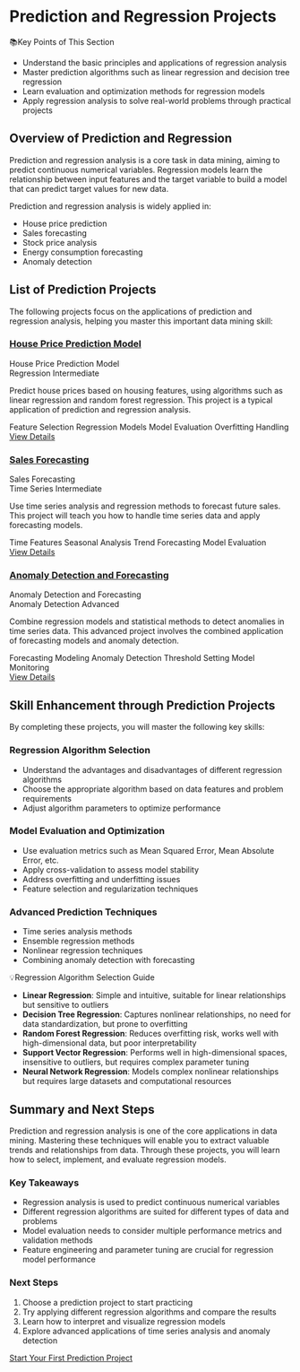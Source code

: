# Prediction and Regression Projects

<div class="knowledge-card">
  <div class="knowledge-card__title">
    <span class="icon">📚</span>Key Points of This Section
  </div>
  <div class="knowledge-card__content">
    <ul>
      <li>Understand the basic principles and applications of regression analysis</li>
      <li>Master prediction algorithms such as linear regression and decision tree regression</li>
      <li>Learn evaluation and optimization methods for regression models</li>
      <li>Apply regression analysis to solve real-world problems through practical projects</li>
    </ul>
  </div>
</div>

## Overview of Prediction and Regression

Prediction and regression analysis is a core task in data mining, aiming to predict continuous numerical variables. Regression models learn the relationship between input features and the target variable to build a model that can predict target values for new data.

Prediction and regression analysis is widely applied in:
- House price prediction
- Sales forecasting
- Stock price analysis
- Energy consumption forecasting
- Anomaly detection

## List of Prediction Projects

The following projects focus on the applications of prediction and regression analysis, helping you master this important data mining skill:

### [House Price Prediction Model](/en/projects/regression/house-price.html)

<div class="project-card">
  <div class="project-card__header">
    <div class="project-card__title">House Price Prediction Model</div>
    <div class="project-card__tags">
      <span class="tag">Regression</span>
      <span class="tag">Intermediate</span>
    </div>
  </div>
  <div class="project-card__content">
    <p>Predict house prices based on housing features, using algorithms such as linear regression and random forest regression. This project is a typical application of prediction and regression analysis.</p>
    <div class="project-card__skills">
      <span class="skill">Feature Selection</span>
      <span class="skill">Regression Models</span>
      <span class="skill">Model Evaluation</span>
      <span class="skill">Overfitting Handling</span>
    </div>
  </div>
  <div class="project-card__footer">
    <a href="/en/projects/regression/house-price.html" class="button">View Details</a>
  </div>
</div>

### [Sales Forecasting](/en/projects/regression/sales-forecast.html)

<div class="project-card">
  <div class="project-card__header">
    <div class="project-card__title">Sales Forecasting</div>
    <div class="project-card__tags">
      <span class="tag">Time Series</span>
      <span class="tag">Intermediate</span>
    </div>
  </div>
  <div class="project-card__content">
    <p>Use time series analysis and regression methods to forecast future sales. This project will teach you how to handle time series data and apply forecasting models.</p>
    <div class="project-card__skills">
      <span class="skill">Time Features</span>
      <span class="skill">Seasonal Analysis</span>
      <span class="skill">Trend Forecasting</span>
      <span class="skill">Model Evaluation</span>
    </div>
  </div>
  <div class="project-card__footer">
    <a href="/en/projects/regression/sales-forecast.html" class="button">View Details</a>
  </div>
</div>

### [Anomaly Detection and Forecasting](/en/projects/regression/anomaly-detection.html)

<div class="project-card">
  <div class="project-card__header">
    <div class="project-card__title">Anomaly Detection and Forecasting</div>
    <div class="project-card__tags">
      <span class="tag">Anomaly Detection</span>
      <span class="tag">Advanced</span>
    </div>
  </div>
  <div class="project-card__content">
    <p>Combine regression models and statistical methods to detect anomalies in time series data. This advanced project involves the combined application of forecasting models and anomaly detection.</p>
    <div class="project-card__skills">
      <span class="skill">Forecasting Modeling</span>
      <span class="skill">Anomaly Detection</span>
      <span class="skill">Threshold Setting</span>
      <span class="skill">Model Monitoring</span>
    </div>
  </div>
  <div class="project-card__footer">
    <a href="/en/projects/regression/anomaly-detection.html" class="button">View Details</a>
  </div>
</div>

## Skill Enhancement through Prediction Projects

By completing these projects, you will master the following key skills:

### Regression Algorithm Selection
- Understand the advantages and disadvantages of different regression algorithms
- Choose the appropriate algorithm based on data features and problem requirements
- Adjust algorithm parameters to optimize performance

### Model Evaluation and Optimization
- Use evaluation metrics such as Mean Squared Error, Mean Absolute Error, etc.
- Apply cross-validation to assess model stability
- Address overfitting and underfitting issues
- Feature selection and regularization techniques

### Advanced Prediction Techniques
- Time series analysis methods
- Ensemble regression methods
- Nonlinear regression techniques
- Combining anomaly detection with forecasting

<div class="knowledge-card">
  <div class="knowledge-card__title">
    <span class="icon">💡</span>Regression Algorithm Selection Guide
  </div>
  <div class="knowledge-card__content">
    <ul>
      <li><strong>Linear Regression</strong>: Simple and intuitive, suitable for linear relationships but sensitive to outliers</li>
      <li><strong>Decision Tree Regression</strong>: Captures nonlinear relationships, no need for data standardization, but prone to overfitting</li>
      <li><strong>Random Forest Regression</strong>: Reduces overfitting risk, works well with high-dimensional data, but poor interpretability</li>
      <li><strong>Support Vector Regression</strong>: Performs well in high-dimensional spaces, insensitive to outliers, but requires complex parameter tuning</li>
      <li><strong>Neural Network Regression</strong>: Models complex nonlinear relationships but requires large datasets and computational resources</li>
    </ul>
  </div>
</div>

## Summary and Next Steps

Prediction and regression analysis is one of the core applications in data mining. Mastering these techniques will enable you to extract valuable trends and relationships from data. Through these projects, you will learn how to select, implement, and evaluate regression models.

### Key Takeaways
- Regression analysis is used to predict continuous numerical variables
- Different regression algorithms are suited for different types of data and problems
- Model evaluation needs to consider multiple performance metrics and validation methods
- Feature engineering and parameter tuning are crucial for regression model performance

### Next Steps
1. Choose a prediction project to start practicing
2. Try applying different regression algorithms and compare the results
3. Learn how to interpret and visualize regression models
4. Explore advanced applications of time series analysis and anomaly detection

<div class="practice-link">
  <a href="/en/projects/regression/house-price.html" class="button">Start Your First Prediction Project</a>
</div>
